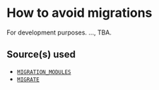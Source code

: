 # How to avoid migrations

For development purposes. ..., TBA.

## Source(s) used

- [`MIGRATION_MODULES`](https://docs.djangoproject.com/en/5.0/ref/settings/#migration-modules)
- [`MIGRATE`](https://docs.djangoproject.com/en/5.0/ref/settings/#migrate)
